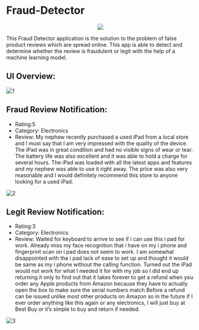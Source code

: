 # Fraud-Detector
 <p align="center">
  <img src="https://github.com/Tekn-drive/Fraud-Detector/assets/89509753/076ef16a-c2d6-437a-9627-7eb4a0a0badc">
</p>

This Fraud Detector application is the solution to the problem of false product reviews which are spread online. This app is able to detect and determine whether the review is fraudulent or legit with the help of a machine learning model.

## UI Overview:
![1](https://github.com/Tekn-drive/Fraud-Detector/assets/89509753/9fe755e7-8fed-4c8d-a286-ebeec7d0015a)

## Fraud Review Notification:
- Rating:5
- Category: Electronics
- Review: My nephew recently purchased a used iPad from a local store and I must say that I am very impressed with the quality of the device. The iPad was in great condition and had no visible signs of wear or tear. The battery life was also excellent and it was able to hold a charge for several hours. The iPad was loaded with all the latest apps and features and my nephew was able to use it right away. The price was also very reasonable and I would definitely recommend this store to anyone looking for a used iPad.

![2](https://github.com/Tekn-drive/Fraud-Detector/assets/89509753/53ce770f-a507-4439-a7de-ef4fb5224de9)

## Legit Review Notification:
- Rating:3
- Category: Electronics
- Review: Waited for keyboard to arrive to see if i can use this i pad for work. Already miss my face recognition that i have on my i phone and fingerprint scan on i pad does not seem to work. I am somewhat disappointed with the i pad lack of ease to set up and thought it would be same as my i phone without the calling function. Turned out the iPad would not work for what I needed it for with my job so I did end up returning it only to find out that it takes forever to get a refund when you order any Apple products from Amazon because they have to actually open the box to make sure the serial numbers match Before a refund can be issued unlike most other products on Amazon so in the future if I ever order anything like this again or any electronics, I will just buy at Best Buy or it’s simple to buy and return if needed.

![3](https://github.com/Tekn-drive/Fraud-Detector/assets/89509753/2b31f996-bb2d-4f6d-96ad-a6f36ef22ea2)
